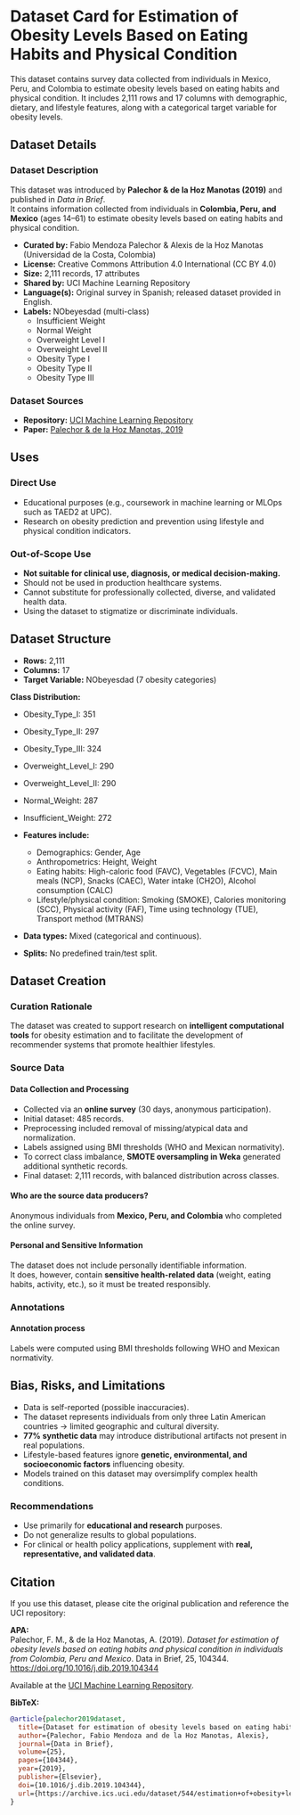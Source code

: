 
# Dataset Card for Estimation of Obesity Levels Based on Eating Habits and Physical Condition

<!-- Provide a quick summary of the dataset. -->

This dataset contains survey data collected from individuals in Mexico, Peru, and Colombia to estimate obesity levels based on eating habits and physical condition. It includes 2,111 rows and 17 columns with demographic, dietary, and lifestyle features, along with a categorical target variable for obesity levels.

## Dataset Details

### Dataset Description

This dataset was introduced by **Palechor & de la Hoz Manotas (2019)** and published in *Data in Brief*.  
It contains information collected from individuals in **Colombia, Peru, and Mexico** (ages 14–61) to estimate obesity levels based on eating habits and physical condition.

- **Curated by:** Fabio Mendoza Palechor & Alexis de la Hoz Manotas (Universidad de la Costa, Colombia)  
- **License:** Creative Commons Attribution 4.0 International (CC BY 4.0)  
- **Size:** 2,111 records, 17 attributes  
- **Shared by:** UCI Machine Learning Repository
- **Language(s):** Original survey in Spanish; released dataset provided in English.
- **Labels:** NObeyesdad (multi-class)  
  - Insufficient Weight  
  - Normal Weight  
  - Overweight Level I  
  - Overweight Level II  
  - Obesity Type I  
  - Obesity Type II  
  - Obesity Type III  

### Dataset Sources

- **Repository:** [UCI Machine Learning Repository](https://archive.ics.uci.edu/dataset/544/estimation+of+obesity+levels+based+on+eating+habits+and+physical+condition)  
- **Paper:** [Palechor & de la Hoz Manotas, 2019](https://doi.org/10.1016/j.dib.2019.104344)  

## Uses

### Direct Use

- Educational purposes (e.g., coursework in machine learning or MLOps such as TAED2 at UPC).  
- Research on obesity prediction and prevention using lifestyle and physical condition indicators.   

### Out-of-Scope Use

- **Not suitable for clinical use, diagnosis, or medical decision-making.**  
- Should not be used in production healthcare systems.  
- Cannot substitute for professionally collected, diverse, and validated health data.  
- Using the dataset to stigmatize or discriminate individuals.

## Dataset Structure

<!-- This section provides a description of the dataset fields, and additional information about the dataset structure such as criteria used to create the splits, relationships between data points, etc. -->

- **Rows:** 2,111
- **Columns:** 17
- **Target Variable:** NObeyesdad (7 obesity categories)

**Class Distribution:**

- Obesity_Type_I: 351
- Obesity_Type_II: 297
- Obesity_Type_III: 324
- Overweight_Level_I: 290
- Overweight_Level_II: 290
- Normal_Weight: 287
- Insufficient_Weight: 272

- **Features include:**  
  - Demographics: Gender, Age  
  - Anthropometrics: Height, Weight  
  - Eating habits: High-caloric food (FAVC), Vegetables (FCVC), Main meals (NCP), Snacks (CAEC), Water intake (CH2O), Alcohol consumption (CALC)  
  - Lifestyle/physical condition: Smoking (SMOKE), Calories monitoring (SCC), Physical activity (FAF), Time using technology (TUE), Transport method (MTRANS)  

- **Data types:** Mixed (categorical and continuous).  
- **Splits:** No predefined train/test split.  


## Dataset Creation

### Curation Rationale

The dataset was created to support research on **intelligent computational tools** for obesity estimation and to facilitate the development of recommender systems that promote healthier lifestyles.  

### Source Data

#### Data Collection and Processing

- Collected via an **online survey** (30 days, anonymous participation).  
- Initial dataset: 485 records.  
- Preprocessing included removal of missing/atypical data and normalization.  
- Labels assigned using BMI thresholds (WHO and Mexican normativity).  
- To correct class imbalance, **SMOTE oversampling in Weka** generated additional synthetic records.  
- Final dataset: 2,111 records, with balanced distribution across classes.  


#### Who are the source data producers?

Anonymous individuals from **Mexico, Peru, and Colombia** who completed the online survey.

#### Personal and Sensitive Information

The dataset does not include personally identifiable information.  
It does, however, contain **sensitive health-related data** (weight, eating habits, activity, etc.), so it must be treated responsibly.

### Annotations

#### Annotation process

Labels were computed using BMI thresholds following WHO and Mexican normativity.

## Bias, Risks, and Limitations

- Data is self-reported (possible inaccuracies).
- The dataset represents individuals from only three Latin American countries → limited geographic and cultural diversity.  
- **77% synthetic data** may introduce distributional artifacts not present in real populations.  
- Lifestyle-based features ignore **genetic, environmental, and socioeconomic factors** influencing obesity.  
- Models trained on this dataset may oversimplify complex health conditions.  

### Recommendations

- Use primarily for **educational and research** purposes.  
- Do not generalize results to global populations.  
- For clinical or health policy applications, supplement with **real, representative, and validated data**.  

## Citation

If you use this dataset, please cite the original publication and reference the UCI repository:

**APA:**  
Palechor, F. M., & de la Hoz Manotas, A. (2019). *Dataset for estimation of obesity levels based on eating habits and physical condition in individuals from Colombia, Peru and Mexico*. Data in Brief, 25, 104344. https://doi.org/10.1016/j.dib.2019.104344  

Available at the [UCI Machine Learning Repository](https://archive.ics.uci.edu/dataset/544/estimation+of+obesity+levels+based+on+eating+habits+and+physical+condition).  

**BibTeX:**  
```bibtex
@article{palechor2019dataset,
  title={Dataset for estimation of obesity levels based on eating habits and physical condition in individuals from Colombia, Peru and Mexico},
  author={Palechor, Fabio Mendoza and de la Hoz Manotas, Alexis},
  journal={Data in Brief},
  volume={25},
  pages={104344},
  year={2019},
  publisher={Elsevier},
  doi={10.1016/j.dib.2019.104344},
  url={https://archive.ics.uci.edu/dataset/544/estimation+of+obesity+levels+based+on+eating+habits+and+physical+condition}
}